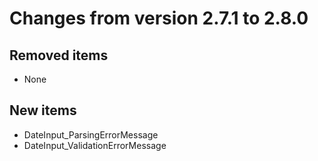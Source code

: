 # Changes from version 2.7.1 to 2.8.0

## Removed items
  * None

## New items
  * DateInput_ParsingErrorMessage
  * DateInput_ValidationErrorMessage